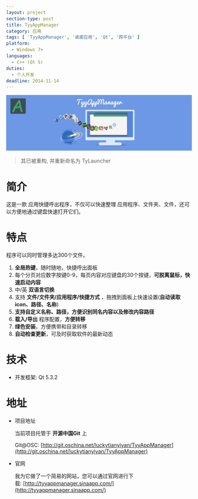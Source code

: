 ```yaml
---
layout: project
section-type: post
title: TyyAppManager
category: 应用
tags: [ 'TyyAppManager', '桌面应用', 'Qt', '跨平台' ]
platform:
  - Windows 7+
languages:
  - C++ (Qt 5)
duties:
  - 个人开发
deadline: 2014-11-14
---
```


![/img/post/WorksSample-6D-Space.jpg](/img/post/WorksSample-TyyAppManager.jpg)

> 其已被重构, 并重新命名为 TyLauncher

# 简介

这是一款 应用快捷呼出程序，不仅可以快速整理 应用程序、文件夹、文件，还可以方便地通过键盘快速打开它们。

# 特点

程序可以同时管理多达300个文件。

1.  **全局热键**，随时随地，快捷呼出面板
2.  每个分页对应数字按键0-9，每页内容对应键盘的30个按键，**可脱离鼠标，快速启动内容**
3.  中/英 **双语言切换**
4.  支持 **文件/文件夹/应用程序/快捷方式** ，拖拽到面板上快速设置(**自动读取icon、路径、名称**)
5.  **支持自定义名称、路径，方便识别同名内容以及修改内容路径**
6.  **载入/导出** 程序配置，**方便转移**
7.  **绿色安装**，方便携带和目录转移
8.  **自动检查更新**，可及时获取软件的最新动态

# 技术

- 开发框架: Qt 5.3.2

<!-- more -->

# 地址

- 项目地址

	当前项目托管于 **开源中国Git** 上

	Git@OSC: [http://git.oschina.net/luckytianyiyan/TyyAppManager](http://git.oschina.net/luckytianyiyan/TyyAppManager)

- 官网

	我为它做了一个简易的网站，您可以通过官网进行下载: [http://tyyappmanager.sinaapp.com/](http://tyyappmanager.sinaapp.com/)
